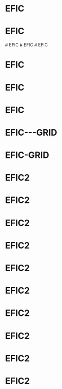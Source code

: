 # EFIC
# EFIC
#   E F I C  
 #   E F I C  
 # EFIC
# EFIC
# EFIC
# EFIC
# EFIC---GRID
# EFIC-GRID
# EFIC2
# EFIC2
# EFIC2
# EFIC2
# EFIC2
# EFIC2
# EFIC2
# EFIC2
# EFIC2
# EFIC2
